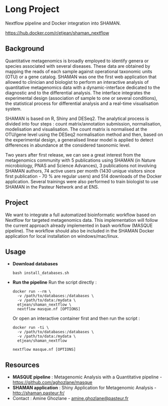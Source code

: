 # Long Project
Nextflow pipeline and Docker integration into SHAMAN.


https://hub.docker.com/r/etjean/shaman_nextflow

## Background
Quantitative metagenomics is broadly employed to identify genera or species associated with several diseases. These data are obtained by mapping the reads of each sample against operational taxonomic units (OTU) or a gene catalog. SHAMAN was one the first web application that allowed to clinician and biologist to perform an interactive analysis of quantitative metagenomics data with a dynamic-interface dedicated to the diagnostic and to the differential analysis. The interface integrates the experimental design (association of sample to one or several conditions), the statistical process for differential analysis and a real-time visualisation system.  

SHAMAN is based on R, Shiny and DESeq2. The analytical process is divided into four steps : count matrix/annotation submission, normalisation, modelisation and visualisation. The count matrix is normalised at the OTU/gene level using the DESeq2 normalisation method and then, based on the experimental design, a generalised linear model is applied to detect differences in abundance at the considered taxonomic level.  

Two years after first release, we can see a great interest from the metagenomics community with 5 publications using SHAMAN (in Nature microbiology, PNAS and Science Advances), 3 publications not involving SHAMAN authors, 74 active users per month (1430 unique visitors since first publication - 70 % are regular users) and 514 downloads of the Docker application. Several trainings were also performed to train biologist to use SHAMAN in the Pasteur Network and at ENS.  

## Project
We want to integrate a full automatized bioinformatic workflow based on Nextflow for targeted metagenomics data. This implementation will follow the current approach already implemented in bash workflow (MASQUE pipeline). The workflow should also be included in the SHAMAN Docker application for local installation on windows/mac/linux.  

## Usage
- **Download databases** 
  ```
  bash install_databases.sh
  ```

- **Run the pipeline**
  Run the script directly :
  ```
  docker run --rm \
  	-v /path/to/databases:/databases \
  	-v /path/to/data:/mydata \
  	etjean/shaman_nextflow \
  	nextflow masque.nf [OPTIONS]
  ```
  Or open an interactive container first and then run the script :
  ```
  docker run -ti \
  	-v /path/to/databases:/databases \
  	-v /path/to/data:/mydata \
  	etjean/shaman_nextflow
  
  nextflow masque.nf [OPTIONS]
  ```


## Resources
- **MASQUE pipeline** : Metagenomic Analysis with a Quantitative pipeline - <https://github.com/aghozlane/masque>  
- **SHAMAN application** : Shiny Application for Metagenomic Analysis - <http://shaman.pasteur.fr/>  
- Contact : Amine Ghozlane - amine.ghozlane@pasteur.fr  